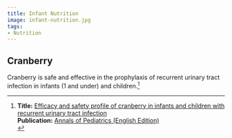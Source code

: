 ```yaml
---
title: Infant Nutrition
image: infant-nutrition.jpg
tags:
- Nutrition
---
```


## Cranberry

Cranberry is safe and effective in the prophylaxis of recurrent urinary tract infection in infants (1 and under) and children.[^1]

[^1]: **Title:** [Efficacy and safety profile of cranberry in infants and children with recurrent urinary tract infection](https://doi.org/10.1016/j.anpede.2015.05.007)<br>
**Publication:** [Annals of Pediatrics (English Edition)](https://www.sciencedirect.com/journal/anales-de-pediatria-english-edition)<br>

[^2]: **Title:** []()<br>
**Publication:** []()<br>
**Archive:** [archive]()
